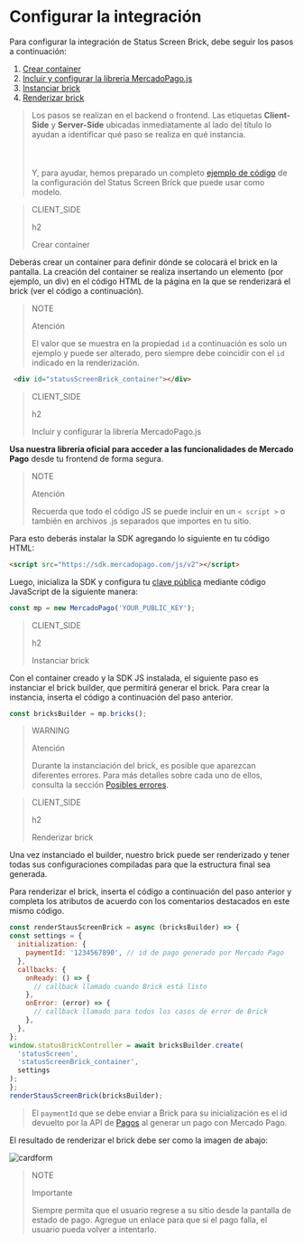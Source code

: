 # Configurar la integración

Para configurar la integración de Status Screen Brick, debe seguir los pasos a continuación: 

1. [Crear container](#bookmark_crear_container)
2. [Incluir y configurar la librería MercadoPago.js](#bookmark_incluir_y_configurar_la_librería_mercadopago.js)
3. [Instanciar brick](#bookmark_instanciar_brick)
4. [Renderizar brick](#bookmark_renderizar_brick)

> Los pasos se realizan en el backend o frontend. Las etiquetas **Client-Side** y **Server-Side** ubicadas inmediatamente al lado del título lo ayudan a identificar qué paso se realiza en qué instancia. <br/></br>
> <br/></br>
> Y, para ayudar, hemos preparado un completo [ejemplo de código](/developers/es/docs/checkout-bricks/status-screen-brick/code-example) de la configuración del Status Screen Brick que puede usar como modelo.

> CLIENT_SIDE
>
> h2
>
> Crear container

Deberás crear un container para definir dónde se colocará el brick en la pantalla. La creación del container se realiza insertando un elemento (por ejemplo, un div) en el código HTML de la página en la que se renderizará el brick (ver el código a continuación).

> NOTE
>
> Atención
>
> El valor que se muestra en la propiedad `id` a continuación es solo un ejemplo y puede ser alterado, pero siempre debe coincidir con el `id` indicado en la renderización.

```html
 <div id="statusScreenBrick_container"></div>
```

> CLIENT_SIDE
>
> h2
>
> Incluir y configurar la librería MercadoPago.js

**Usa nuestra librería oficial para acceder a las funcionalidades de Mercado Pago** desde tu frontend de forma segura.

> NOTE
>
> Atención
>
> Recuerda que todo el código JS se puede incluir en un `< script >` o también en archivos .js separados que importes en tu sitio.

Para esto deberás instalar la SDK agregando lo siguiente en tu código HTML:

```html
<script src="https://sdk.mercadopago.com/js/v2"></script>
```

Luego, inicializa la SDK y configura tu [clave pública](/developers/es/guides/additional-content/credentials/credentials) mediante código JavaScript de la siguiente manera:

```javascript
const mp = new MercadoPago('YOUR_PUBLIC_KEY');
```

> CLIENT_SIDE
>
> h2
>
> Instanciar brick

Con el container creado y la SDK JS instalada, el siguiente paso es instanciar el brick builder, que permitirá generar el brick. Para crear la instancia, inserta el código a continuación del paso anterior.

```javascript
const bricksBuilder = mp.bricks();
```

> WARNING
>
> Atención
>
> Durante la instanciación del brick, es posible que aparezcan diferentes errores. Para más detalles sobre cada uno de ellos, consulta la sección [Posibles errores](/developers/es/docs/checkout-bricks/additional-content/possible-errors).

> CLIENT_SIDE
>
> h2
>
> Renderizar brick

Una vez instanciado el builder, nuestro brick puede ser renderizado y tener todas sus configuraciones compiladas para que la estructura final sea generada.

Para renderizar el brick, inserta el código a continuación del paso anterior y completa los atributos de acuerdo con los comentarios destacados en este mismo código.

```javascript
const renderStausScreenBrick = async (bricksBuilder) => {
const settings = {
  initialization: {
    paymentId: '1234567890', // id de pago generado por Mercado Pago
  },
  callbacks: {
    onReady: () => {
      // callback llamado cuando Brick está listo
    },
    onError: (error) => {
      // callback llamado para todos los casos de error de Brick
    },
  },
};
window.statusBrickController = await bricksBuilder.create(
  'statusScreen',
  'statusScreenBrick_container',
  settings
);
};
renderStausScreenBrick(bricksBuilder);
```

> El `paymentId` que se debe enviar a Brick para su inicialización es el id devuelto por la API de [Pagos](/developers/es/reference/payments/_payments/post) al generar un pago con Mercado Pago.

El resultado de renderizar el brick debe ser como la imagen de abajo:

![cardform](checkout-bricks/card-form-es.png)

> NOTE
>
> Importante
>
> Siempre permita que el usuario regrese a su sitio desde la pantalla de estado de pago. Agregue un enlace para que si el pago falla, el usuario pueda volver a intentarlo.